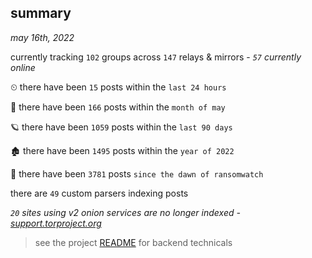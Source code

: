 
## summary
_may 16th, 2022_

currently tracking `102` groups across `147` relays & mirrors - _`57` currently online_

⏲ there have been `15` posts within the `last 24 hours`

🦈 there have been `166` posts within the `month of may`

🪐 there have been `1059` posts within the `last 90 days`

🏚 there have been `1495` posts within the `year of 2022`

🦕 there have been `3781` posts `since the dawn of ransomwatch`

there are `49` custom parsers indexing posts

_`20` sites using v2 onion services are no longer indexed - [support.torproject.org](https://support.torproject.org/onionservices/v2-deprecation/)_

> see the project [README](https://github.com/joshhighet/ransomwatch#ransomwatch--) for backend technicals
